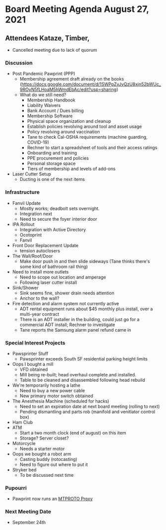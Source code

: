 # Board Meeting Agenda August 27, 2021

## Attendees Kataze, Timber, 
- Cancelled meeting due to lack of quorum

### Discussion
- Post Pandemic Pawprint (PPP)
  - Membership agreement draft already on the books (https://docs.google.com/document/d/1SWPpZvJvQzU8xjn52bWUc_9ROyN5fLHoaM5hWmdEbAc/edit?usp=sharing)
  - What do we still need?
    - Membership Handbook
    - Liability Waivers
    - Bank Account / Dues billing
    - Membership Software
    - Physical space organization and cleanup
    - Establish policies revolving around tool and asset usage
    - Policy revolving around vaccination
    - Tane to check Cal-OSHA requirements (machine guarding, COVID-19)
    - Rechner to start a spreadsheet of tools and their access ratings
    - Onboarding and training
    - PPE procurement and policies
    - Personal storage space 
    - Tiers of membership and levels of add-ons
- Laser Cutter Setup
  - Ducting is one of the next items

### Infrastructure
- Fanvil Update
  - Mostly works; deadbolt sets overnight. 
  - Integration next
  - Need to secure the foyer interior door
- IPA Rollout
  - Integration with Active Directory
  - Ocotoprint
  - Fanvil
- Front Door Replacement Update
    - tension autoclosers
- The Wall/Roof/Door
  - Make door push in and then slide sideways (Tane thinks there's some kind of bathroom rail thing)
- Need to install more outlets
  - Need to scope out location and amperage
  - Following laser cutter install
- Sink/Shower
  - Sink seems fine, shower drain needs attention
  - Anchor to the wall?
- Fire detection and alarm system not currently active
  - ADT rental equipment runs about $45 monthly plus install, over a multi-year contract
  - There is an ADT installer in the building, could just go for a commercial ADT install; Rechner to investigate
  - Tane reports the Samsung alarm panel refund came in

### Special Interest Projects
- Pawsprinter Stuff 
  - Pawsprinter exceeds South SF residential parking height limits
- Oops I bought a mill
  - VFD obtained
  - Mill being re-built; head overhaul complete and installed.
  - Table to be cleaned and disassembled following head rebuild 
- We're temporarily hosting a lathe
  - Need to buy a new power cable 
  - New primary motor switch obtained
- The Anesthesia Machine (scheduled for hacks)
  - Need to set an expiration date at next board meeting (rolling to next)
  - Pending dismantling and parts rob (manifold and venitlator control box)
- Ham Club
- ATM
  - Start a two month clock (end of august) on this item
  - Storage? Server closet?
- Motorcycle
  - Needs a starter motor
- Oops we bought a robot arm
  - Casting buddy (rotocasting)
  - Need to figure out where to put it
- Stryker bed
  - To be discussed next time

### Pupourri
- Pawprint now runs an [MTPROTO Proxy](https://t.me/proxy?server=wan1.pawprint.space&port=8443&secret=a564e07a0331b5df282a09b538bdac03)

### Next Meeting Date
- September 24th
